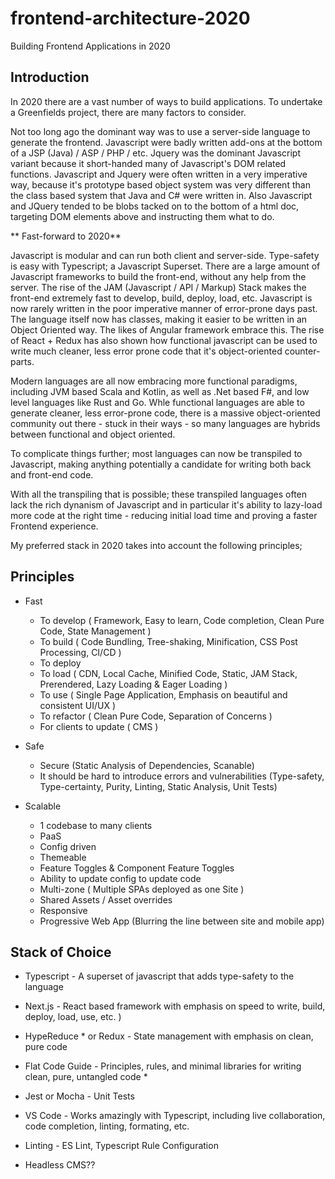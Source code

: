 # frontend-architecture-2020
Building Frontend Applications in 2020

## Introduction

In 2020 there are a vast number of ways to build applications.
To undertake a Greenfields project, there are many factors to consider.

Not too long ago the dominant way was to use a server-side language to generate the frontend. Javascript were badly written add-ons at the bottom of a JSP (Java) / ASP / PHP / etc. Jquery was the dominant Javascript variant because it short-handed many of Javascript's DOM related functions. Javascript and Jquery were often written in a very imperative way, because it's prototype based object system was very different than the class based system that Java and C# were written in. Also Javascript and JQuery tended to be blobs tacked on to the bottom of a html doc, targeting DOM elements above and instructing them what to do.

** Fast-forward to 2020**

Javascript is modular and can run both client and server-side. Type-safety is easy with Typescript; a Javascript Superset. There are a large amount of Javascript frameworks to build the front-end, without any help from the server. The rise of the JAM (Javascript / API / Markup) Stack makes the front-end extremely fast to develop, build, deploy, load, etc. Javascript is now rarely written in the poor imperative manner of error-prone days past. The language itself now has classes, making it easier to be written in an Object Oriented way. The likes of Angular framework embrace this. The rise of React + Redux has also shown how functional javascript can be used to write much cleaner, less error prone code that it's object-oriented counter-parts.

Modern languages are all now embracing more functional paradigms, including JVM based Scala and Kotlin, as well as .Net based F#, and low level languages like Rust and Go. Whle functional languages are able to generate cleaner, less error-prone code, there is a massive object-oriented community out there - stuck in their ways - so many languages are hybrids between functional and object oriented.

To complicate things further; most languages can now be transpiled to Javascript, making anything potentially a candidate for writing both back and front-end code.

With all the transpiling that is possible; these transpiled languages often lack the rich dynanism of Javascript and in particular it's ability to lazy-load more code at the right time - reducing initial load time and proving a faster Frontend experience.

My preferred stack in 2020 takes into account the following principles;

## Principles

- Fast
  - To develop ( Framework, Easy to learn, Code completion, Clean Pure Code, State Management )
  - To build ( Code Bundling, Tree-shaking, Minification, CSS Post Processing, CI/CD )
  - To deploy
  - To load ( CDN, Local Cache, Minified Code, Static, JAM Stack, Prerendered, Lazy Loading & Eager Loading )
  - To use ( Single Page Application, Emphasis on beautiful and consistent UI/UX )
  - To refactor ( Clean Pure Code, Separation of Concerns )
  - For clients to update ( CMS )
  
- Safe
  - Secure (Static Analysis of Dependencies, Scanable)
  - It should be hard to introduce errors and vulnerabilities (Type-safety, Type-certainty, Purity, Linting, Static Analysis, Unit Tests) 
  
- Scalable
  - 1 codebase to many clients
  - PaaS
  - Config driven
  - Themeable
  - Feature Toggles & Component Feature Toggles
  - Ability to update config to update code
  - Multi-zone ( Multiple SPAs deployed as one Site )
  - Shared Assets / Asset overrides
  - Responsive
  - Progressive Web App (Blurring the line between site and mobile app)

## Stack of Choice
  
- Typescript - A superset of javascript that adds type-safety to the language
- Next.js - React based framework with emphasis on speed to write, build, deploy, load, use, etc. )
- HypeReduce \* or Redux - State management with emphasis on clean, pure code
- Flat Code Guide - Principles, rules, and minimal libraries for writing clean, pure, untangled code \*
- Jest or Mocha - Unit Tests
- VS Code - Works amazingly with Typescript, including live collaboration, code completion, linting, formating, etc.
- Linting - ES Lint, Typescript Rule Configuration

- Headless CMS??

